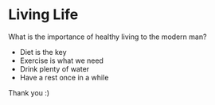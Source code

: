 # Living Life

What is the importance of healthy living to the modern man?

- Diet is the key
- Exercise is what we need
- Drink plenty of water
- Have a rest once in a while

Thank you :)